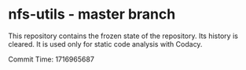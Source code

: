 # nfs-utils - master branch

This repository contains the frozen state of the repository.
Its history is cleared. It is used only for static code
analysis with Codacy.

Commit Time: 1716965687